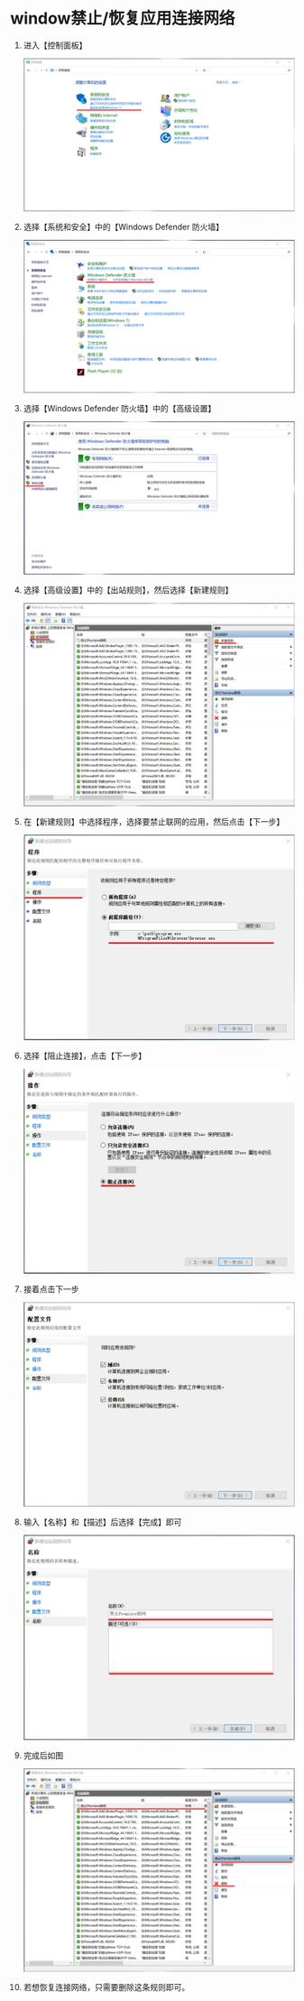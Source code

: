 # window禁止/恢复应用连接网络

1. 进入【控制面板】

   ![](./\img\001.png)

2. 选择【系统和安全】中的【Windows Defender 防火墙】

   ![](.\img\002.png)

3. 选择【Windows Defender 防火墙】中的【高级设置】

   ![](.\img\003.png)

4. 选择【高级设置】中的【出站规则】，然后选择【新建规则】

   ![](.\img\004.png)

5. 在【新建规则】中选择程序，选择要禁止联网的应用，然后点击【下一步】

   ![](.\img\005.png)

6. 选择【阻止连接】，点击【下一步】

   ![](.\img\006.png)

7. 接着点击下一步

   ![](.\img\007.png)

8. 输入【名称】和【描述】后选择【完成】即可

   ![](.\img\008.png)

9. 完成后如图

   ![](.\img\009.png)

10. 若想恢复连接网络，只需要删除这条规则即可。